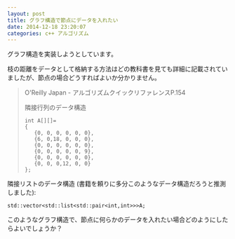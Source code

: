 ```yaml
---
layout: post
title: グラフ構造で節点にデータを入れたい
date: 2014-12-18 23:20:07
categories: c++ アルゴリズム
---
```

<p>グラフ構造を実装しようとしています。</p>

<p>枝の距離をデータとして格納する方法はどの教科書を見ても詳細に記載されていましたが、節点の場合どうすればよいか分かりません。</p>

<blockquote>
  <p>O'Reilly Japan - アルゴリズムクイックリファレンスP.154</p>
  
  <p>隣接行列のデータ構造</p>

<pre><code>int A[][]=
{
   {0, 0, 0, 0, 0, 0},
   {6, 0,18, 0, 0, 0},
   {0, 0, 0, 0, 0, 0},
   {0, 0, 0, 0, 0, 9},
   {0, 0, 0, 0, 0, 0},
   {0, 0, 0,12, 0, 0}
};
</code></pre>
</blockquote>

<p>隣接リストのデータ構造 (書籍を頼りに多分このようなデータ構造だろうと推測しました):</p>

<pre><code>std::vector&lt;std::list&lt;std::pair&lt;int,int&gt;&gt;&gt;A;
</code></pre>

<p>このようなグラフ構造で、節点に何らかのデータを入れたい場合どのようにしたらよいでしょうか？</p>
